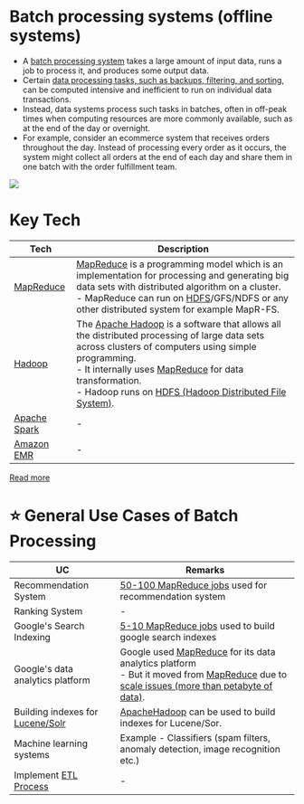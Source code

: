 # Batch processing systems (offline systems)
- A [batch processing system](https://aws.amazon.com/what-is/batch-processing/) takes a large amount of input data, runs a job to process it, and produces some output data.
- Certain [data processing tasks, such as backups, filtering, and sorting](https://aws.amazon.com/what-is/batch-processing/), can be computed intensive and inefficient to run on individual data transactions.
- Instead, data systems process such tasks in batches, often in off-peak times when computing resources are more commonly available, such as at the end of the day or overnight.
- For example, consider an ecommerce system that receives orders throughout the day. Instead of processing every order as it occurs, the system might collect all orders at the end of each day and share them in one batch with the order fulfillment team.

![](![](https://www.upsolver.com/wp-content/uploads/2019/09/Slide1.png))

# Key Tech

| Tech                                                                  | Description                                                                                                                                                                                                                                                                                                                                          |
|-----------------------------------------------------------------------|------------------------------------------------------------------------------------------------------------------------------------------------------------------------------------------------------------------------------------------------------------------------------------------------------------------------------------------------------|
| [MapReduce](MapReduce.md)                                             | [MapReduce](MapReduce.md) is a programming model which is an implementation for processing and generating big data sets with distributed algorithm on a cluster.<br/>- MapReduce can run on [HDFS](ApacheHadoop/ApacheHDFS.md)/GFS/NDFS or any other distributed system for example MapR-FS.                                                         |
| [Hadoop](ApacheHadoop/Readme.md)                                      | The [Apache Hadoop](ApacheHadoop/Readme.md) is a software that allows all the distributed processing of large data sets across clusters of computers using simple programming.<br/>- It internally uses [MapReduce](MapReduce.md) for data transformation.<br/>- Hadoop runs on [HDFS (Hadoop Distributed File System)](ApacheHadoop/ApacheHDFS.md). |
| [Apache Spark](../StreamProcessing/ApacheSpark.md)                    | -                                                                                                                                                                                                                                                                                                                                                    |
| [Amazon EMR](../../../2_AWSComponents/3_ComputeServices/AmazonEMR.md) | -                                                                                                                                                                                                                                                                                                                                                    |

[Read more](https://www.geeksforgeeks.org/difference-between-hadoop-and-mapreduce/)

# :star: General Use Cases of Batch Processing

| UC                                                                                            | Remarks                                                                                                                                   |
|-----------------------------------------------------------------------------------------------|-------------------------------------------------------------------------------------------------------------------------------------------|
| Recommendation System                                                                         | [50-100 MapReduce jobs](MapReduce.md) used for recommendation system                                                                      |
| Ranking System                                                                                | -                                                                                                                                         |
| Google's Search Indexing                                                                      | [5-10 MapReduce jobs](MapReduce.md) used to build google search indexes                                                                   |
| Google's data analytics platform                                                              | Google used [MapReduce](MapReduce.md) for its data analytics platform<br/>- But it moved from [MapReduce](MapReduce.md) due to [scale issues (more than petabyte of data)](https://www.datacenterknowledge.com/archives/2014/06/25/google-dumps-mapreduce-favor-new-hyper-scale-analytics-system). |
| Building indexes for [Lucene/Solr](../../3_DatabaseComponents/Search-Indexes/ApacheLucene.md) | [ApacheHadoop](ApacheHadoop/Readme.md) can be used to build indexes for Lucene/Sor.                                                       |
| Machine learning systems                                                                      | Example - Classifiers (spam filters, anomaly detection, image recognition etc.)                                                           |
| Implement [ETL Process](../../3_DatabaseComponents/DataWarehouses.md)                         | -                                                                                                                                         |